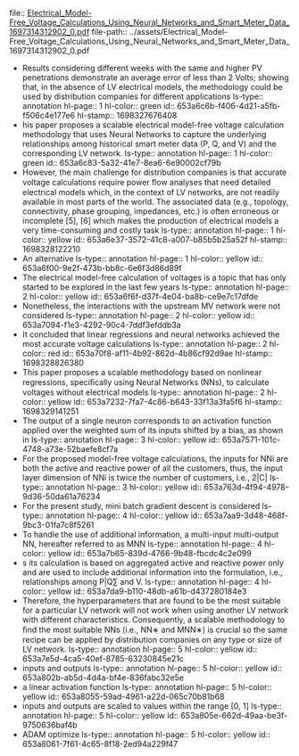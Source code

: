 file:: [Electrical_Model-Free_Voltage_Calculations_Using_Neural_Networks_and_Smart_Meter_Data_1697314312902_0.pdf](../assets/Electrical_Model-Free_Voltage_Calculations_Using_Neural_Networks_and_Smart_Meter_Data_1697314312902_0.pdf)
file-path:: ../assets/Electrical_Model-Free_Voltage_Calculations_Using_Neural_Networks_and_Smart_Meter_Data_1697314312902_0.pdf

- Results considering different weeks with the same and higher PV penetrations demonstrate an average error of less than 2 Volts; showing that, in the absence of LV electrical models, the methodology could be used by distribution companies for different applications
  ls-type:: annotation
  hl-page:: 1
  hl-color:: green
  id:: 653a6c6b-f406-4d21-a5fb-f506c4e177e6
  hl-stamp:: 1698327676408
- his paper proposes a scalable electrical model-free voltage calculation methodology that uses Neural Networks to capture the underlying relationships among historical smart meter data (P, Q, and V) and the corresponding LV network.
  ls-type:: annotation
  hl-page:: 1
  hl-color:: green
  id:: 653a6c83-5a32-41e7-8ea6-6e90002cf79b
- However, the main challenge for distribution companies is that accurate voltage calculations require power ﬂow analyses that need detailed electrical models which, in the context of LV networks, are not readily available in most parts of the world. The associated data (e.g., topology, connectivity, phase grouping, impedances, etc.) is often erroneous or incomplete [5], [6] which makes the production of electrical models a very time-consuming and costly task
  ls-type:: annotation
  hl-page:: 1
  hl-color:: yellow
  id:: 653a6e37-3572-41c8-a007-b85b5b25a52f
  hl-stamp:: 1698328122210
- An alternative
  ls-type:: annotation
  hl-page:: 1
  hl-color:: yellow
  id:: 653a6f00-9e2f-473b-bb8c-6e6f3d86d89f
- The electrical model-free calculation of voltages is a topic that has only started to be explored in the last few years
  ls-type:: annotation
  hl-page:: 2
  hl-color:: yellow
  id:: 653a6f6f-d37f-4e04-ba8b-ce9e7c17dfde
- Nonetheless, the interactions with the upstream MV network were not considered
  ls-type:: annotation
  hl-page:: 2
  hl-color:: yellow
  id:: 653a7094-f1e3-4292-90c4-7ddf3efddb3a
- It concluded that linear regressions and neural networks achieved the most accurate voltage calculations
  ls-type:: annotation
  hl-page:: 2
  hl-color:: red
  id:: 653a70f8-af11-4b92-862d-4b86cf92d9ae
  hl-stamp:: 1698328826380
- This paper proposes a scalable methodology based on nonlinear regressions, speciﬁcally using Neural Networks (NNs), to calculate voltages without electrical models
  ls-type:: annotation
  hl-page:: 2
  hl-color:: yellow
  id:: 653a7232-7fa7-4c86-b643-33f13a3fa5f6
  hl-stamp:: 1698329141251
- The output of a single neuron corresponds to an activation function applied over the weighted sum of its inputs shifted by a bias, as shown in 
  ls-type:: annotation
  hl-page:: 3
  hl-color:: yellow
  id:: 653a7571-101c-4748-a73e-52baefe8cf7a
- For the proposed model-free voltage calculations, the inputs for NNi are both the active and reactive power of all the customers, thus, the input layer dimension of NNi is twice the number of customers, i.e., 2|C|
  ls-type:: annotation
  hl-page:: 3
  hl-color:: yellow
  id:: 653a763d-4f94-4978-9d36-50da61a76234
- For the present study, mini batch gradient descent is considered
  ls-type:: annotation
  hl-page:: 4
  hl-color:: yellow
  id:: 653a7aa9-3d48-468f-9bc3-01fa7c8f5261
- To handle the use of additional information, a multi-input multi-output NN, hereafter referred to as MNN
  ls-type:: annotation
  hl-page:: 4
  hl-color:: yellow
  id:: 653a7b65-839d-4766-9b48-fbcdc4c2e099
- s its calculation is based on aggregated active and reactive power only and are used to include additional information into the formulation, i.e., relationships among P|Q∑ and V.
  ls-type:: annotation
  hl-page:: 4
  hl-color:: yellow
  id:: 653a7da9-b110-48db-a61b-d437280184e3
- Therefore, the hyperparameters that are found to be the most suitable for a particular LV network will not work when using another LV network with different characteristics. Consequently, a scalable methodology to ﬁnd the most suitable NNs (i.e., NN∗ and MNN∗) is crucial so the same recipe can be applied by distribution companies on any type or size of LV network.
  ls-type:: annotation
  hl-page:: 5
  hl-color:: yellow
  id:: 653a7e5d-4ca5-40ef-8785-63230845e21c
- inputs and outputs
  ls-type:: annotation
  hl-page:: 5
  hl-color:: yellow
  id:: 653a802b-ab5d-4d4a-bf4e-836fabc32e5e
- a linear activation function
  ls-type:: annotation
  hl-page:: 5
  hl-color:: yellow
  id:: 653a8055-59ad-4961-a22d-065c70b81b68
- inputs and outputs are scaled to values within the range [0, 1]
  ls-type:: annotation
  hl-page:: 5
  hl-color:: yellow
  id:: 653a805e-662d-49aa-be3f-9750636baf4b
- ADAM optimize
  ls-type:: annotation
  hl-page:: 5
  hl-color:: yellow
  id:: 653a8061-7f61-4c65-8f18-2ed94a229f47